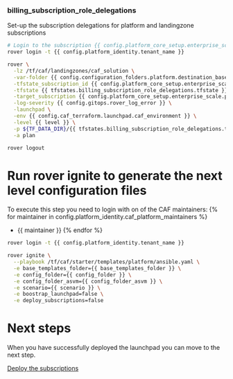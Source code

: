 
### billing_subscription_role_delegations
Set-up the subscription delegations for platform and landingzone subscriptions

```bash
# Login to the subscription {{ config.platform_core_setup.enterprise_scale.primary_subscription_details.subscription_name }} with the user {{ config.billing_subscription_role_delegations.azuread_user_ea_account_owner }}
rover login -t {{ config.platform_identity.tenant_name }}

rover \
  -lz /tf/caf/landingzones/caf_solution \
  -var-folder {{ config.configuration_folders.platform.destination_base_path }}/{{ config.configuration_folders.platform.destination_relative_path }}/level0/billing_subscription_role_delegations \
  -tfstate_subscription_id {{ config.platform_core_setup.enterprise_scale.primary_subscription_details.subscription_id }} \
  -tfstate {{ tfstates.billing_subscription_role_delegations.tfstate }} \
  -target_subscription {{ config.platform_core_setup.enterprise_scale.primary_subscription_details.subscription_id }} \
  -log-severity {{ config.gitops.rover_log_error }} \
  -launchpad \
  -env {{ config.caf_terraform.launchpad.caf_environment }} \
  -level {{ level }} \
  -p ${TF_DATA_DIR}/{{ tfstates.billing_subscription_role_delegations.tfstate }}.tfplan \
  -a plan

rover logout

```

# Run rover ignite to generate the next level configuration files

To execute this step you need to login with on of the CAF maintainers:
{% for maintainer in config.platform_identity.caf_platform_maintainers %}
  - {{ maintainer }}
{% endfor %}

```bash
rover login -t {{ config.platform_identity.tenant_name }}

rover ignite \
  --playbook /tf/caf/starter/templates/platform/ansible.yaml \
  -e base_templates_folder={{ base_templates_folder }} \
  -e config_folder={{ config_folder }} \
  -e config_folder_asvm={{ config_folder_asvm }} \
  -e scenario={{ scenario }} \
  -e boostrap_launchpad=false \
  -e deploy_subscriptions=false

```

# Next steps

When you have successfully deployed the launchpad you can  move to the next step.

[Deploy the subscriptions](../../level1/subscriptions/readme.md)